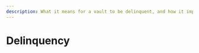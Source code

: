 ```yaml
---
description: What it means for a vault to be delinquent, and how it impacts a market.
---
```


# Delinquency

